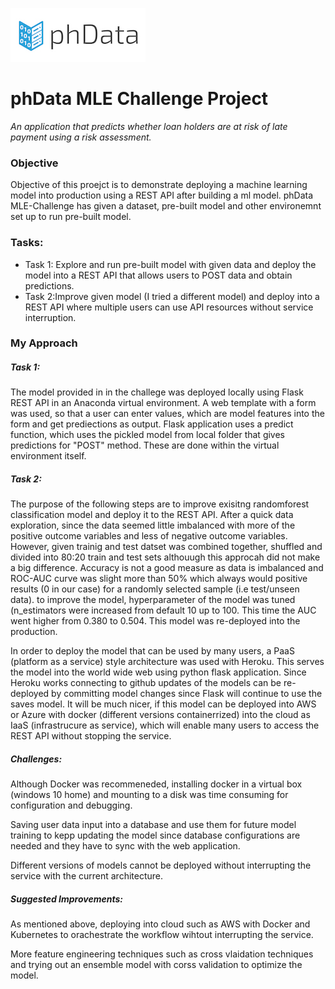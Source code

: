 ![phData Logo](img/phData_color_rgb.jpg "phData Logo")

# phData MLE Challenge Project
*An application that predicts whether loan holders are at risk of late payment using a risk assessment.*

### Objective
Objective of this proejct is to demonstrate deploying a machine learning model into production using a REST API after building a ml model. 
phData MLE-Challenge has given a dataset, pre-built model and other environemnt set up to run pre-built model.

### Tasks:
* Task 1: Explore and run pre-built model with given data and deploy the model into a REST API that allows users to POST data and obtain predictions.
* Task 2:Improve given model (I tried a different model) and deploy into a REST API where multiple users can use API resources without service interruption.

### My Approach
##### Task 1:
The model provided in in the challege was deployed locally using Flask REST API in an Anaconda virtual environment. A web template with a form was used, so that a user can enter values, which are model features into the form
and get prediections as output. Flask application uses a predict function, which uses the pickled model from local folder that gives predictions for "POST" method. These are done within the virtual environment itself.

##### Task 2:
The purpose of the following steps are to improve exisitng randomforest classification model and deploy it to the REST API. After a quick data exploration, since the data seemed little imbalanced with more of the positive outcome variables and less of negative 
outcome variables. However, given trainig and test datset was combined together, shuffled and divided into 80:20 train and test sets althouugh this approcah did not make a big difference. Accuracy is not a good measure 
as data is imbalanced and ROC-AUC curve was slight more than 50% which always would positive results (0 in our case) for a randomly selected sample (i.e test/unseen data).
to improve the model, hyperparameter of the model was tuned (n_estimators were increased from default 10 up to 100. This time the AUC went higher from 0.380 to 0.504. This model was re-deployed into the production.

In order to deploy the model that can be used by many users, a PaaS (platform as a service) style architecture was used with Heroku. This serves the model into the world wide web using python flask application. Since Heroku works connecting to 
github updates of the models can be re-deployed by committing model changes since Flask will continue to use the saves model. It will be much nicer, if this model can be deployed into AWS or Azure with docker (different versions containerrized)
into the cloud as IaaS (infrastrucure as service), which will enable many users to access the REST API without stopping the service.

##### Challenges:
Although Docker was recommeneded, installing docker in a virtual box (windows 10 home) and mounting to a disk was time consuming for configuration and debugging.

Saving user data input into a database and use them for future model training to kepp updating the model since database configurations are needed and they have to sync with the web application.

Different versions of models cannot be deployed without interrupting the service with the current architecture.


##### Suggested Improvements:
As mentioned above, deploying into cloud such as AWS with Docker and Kubernetes to orachestrate the workflow wihtout interrupting the service.

More feature engineering techniques such as cross vlaidation techniques and trying out an ensemble model with corss validation to optimize the model.
